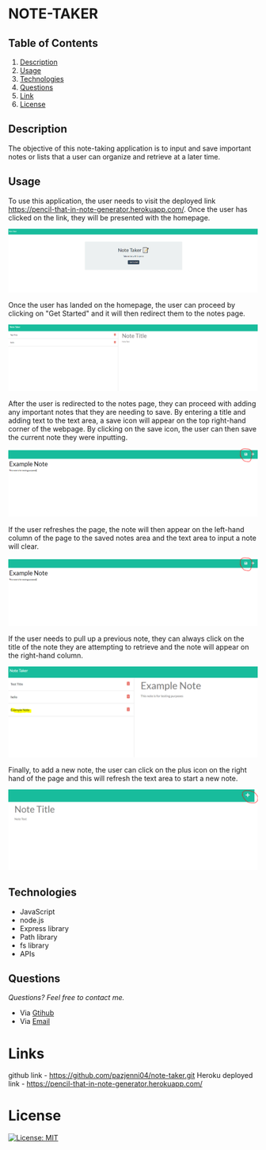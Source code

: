 # NOTE-TAKER

## **Table of Contents**

1. [Description](#description)
2. [Usage](#usage)
3. [Technologies](#technologies)
4. [Questions](#questions)
5. [Link](#links)
6. [License](#license)

## **Description**

The objective of this note-taking application is to input and save important notes or lists that a user can organize and retrieve at a later time.

## **Usage**

To use this application, the user needs to visit the deployed link https://pencil-that-in-note-generator.herokuapp.com/. Once the user has clicked on the link, they will be presented with the homepage.

![The following image shows the homepage that the user will land on when they first open the link](https://raw.githubusercontent.com/pazjenni04/note-taker/main/public/images/home-page_image.PNG)

Once the user has landed on the homepage, the user can proceed by clicking on "Get Started" and it will then redirect them to the notes page.

![The following image shows the notes page when the user clicks on the "Get started" button on the homepage](https://raw.githubusercontent.com/pazjenni04/note-taker/main/public/images/note-taker_img.PNG)

After the user is redirected to the notes page, they can proceed with adding any important notes that they are needing to save. By entering a title and adding text to the text area, a save icon will appear on the top right-hand corner of the webpage. By clicking on the save icon, the user can then save the current note they were inputting.

![The following image is an example of a user entering a note and the save icon](public\images\save-icon_img.PNG)

If the user refreshes the page, the note will then appear on the left-hand column of the page to the saved notes area and the text area to input a note will clear.

![The following image shows the column where the note is saved](https://raw.githubusercontent.com/pazjenni04/note-taker/main/public/images/save-icon_img.PNG)

If the user needs to pull up a previous note, they can always click on the title of the note they are attempting to retrieve and the note will appear on the right-hand column.

![The following image shows where the user can retrieve a previous note](https://raw.githubusercontent.com/pazjenni04/note-taker/main/public/images/note-retrieved_img.PNG)

Finally, to add a new note, the user can click on the plus icon on the right hand of the page and this will refresh the text area to start a new note.

![The following image shows the icon where the user can add a new note](https://raw.githubusercontent.com/pazjenni04/note-taker/main/public/images/new-note_img.PNG)

## **Technologies**

- JavaScript
- node.js
- Express library
- Path library
- fs library
- APIs

## **Questions**

_Questions? Feel free to contact me._

- Via [Gtihub](https://github.com/pazjenni04)
- Via [Email](pazjenni1331@gmail.com)

# Links

github link - https://github.com/pazjenni04/note-taker.git
Heroku deployed link - https://pencil-that-in-note-generator.herokuapp.com/

# License

[![License: MIT](https://img.shields.io/badge/License-MIT-yellow.svg)](https://opensource.org/licenses/MIT)
